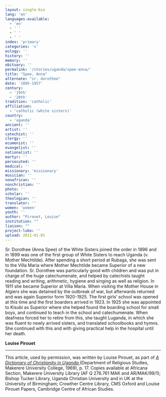 ```yaml
---
layout: single-bio
lang: 'en'
languages-available:
  - 'en'
  - ' '
  - ' '
  - ' '
index: 'primary'
categories: 's'
eulogy: ''
history: ''
memory: ''
obituary: ''
permalink: '/stories/uganda/spee-anna/'
title: "Spee, Anna"
alternate: "sr. dorothee"
date: '1895-1957'
century:
  - '19th'
  - '20th'
tradition: 'catholic'
affiliation:
  - 'catholic (white sisters)'
country:
  - 'uganda'
ancient: ''
artist: ''
catechist: ''
clergy: ''
ecumenist: ''
evangelist: ''
nationalist: ''
martyr: ''
persecuted: ''
medical: ''
missionary: 'missionary'
musician: ''
nonafrican: ''
nonchristian: ''
photo: ''
scholar: ''
theologian: ''
translator: ''
women: 'women'
youth: ''
author: "Pirouet, Louise"
institution: ""
liaison: ""
project-luke: ''
upload: 2011-01-01
---
```




Sr. Dorothee (Anna Spee) of the White Sisters joined the order in 1896 and in 1899 was one of the first group of White Sisters to reach Uganda (v. Mother Mechtilde). After spending a short period at Rubaga, she was sent to the Villa Maria where Mother Mechtilde became Superior of a new foundation. Sr. Dorothee was particularly good with children and was put in charge of the huge catechumenate, and helped by catechists taught reading and writing, arithmetic, hygiene and singing as well as religion. In 1911 she became Superior at Villa Maria. When visiting the Mother House in Algiers she was detained by the outbreak of war, but afterwards returned and was again Superior form 1920-1925. The first girls’ school was opened at this time and the first boarders arrived in 1923. In 1925 she was appointed to Kisubi as Superior where she helped found the boarding school for small boys, and continued to teach in the school and catechumenate. When deafness forced her to retire from this, she taught Luganda, in which she was fluent to newly arrived sisters, and translated schoolbooks and hymns. She continued with this and with giving practical help in the hospital until her death.

**Louise Pirouet**

---

This article, used by permission, was written by Louise Pirouet, as part of *[A Dictionary of Christianity in Uganda ](../pirouet-foreword/)*(Department of Religious Studies, Makerere University College, 1969), p. 17. Copies available at Africana Section, Makerere University Library (AF Q 276.761 MAK and AR/MAK/99/1); Bishop Tucker Library, Uganda Christian University and in UK at the University of Birmingham; Crowther Centre Library, CMS Oxford and Louise Pirouet Papers, Cambridge Centre of African Studies.
